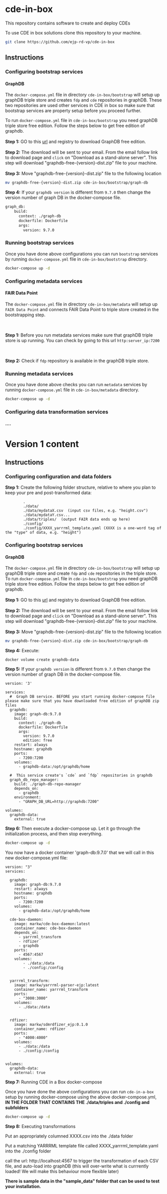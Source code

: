 # cde-in-box
This repository contains software to create and deploy CDEs

To use CDE in box solutions clone this repository to your machine.

```sh
git clone https://github.com/ejp-rd-vp/cde-in-box
```

## Instructions

### Configuring bootstrap services
#### GraphDB
The `docker-compose.yml` file in directory `cde-in-box/bootstrap` will setup up graphDB triple store and creates `fdp` and `cde` repositories in graphDB. These two repositories are used other services in CDE in box so make sure that bootstrap services are property setup before you proceed further.
   
To run `docker-compose.yml` file in `cde-in-box/bootstrap` you need graphDB triple store free edition. Follow the steps below to get free edition of graphdb.
<br></br>
**Step 1:** GO to this [url](https://www.ontotext.com/products/graphdb/graphdb-free/) and registry to download GraphDB free edition.
<br></br>
**Step 2:** The download will be sent to your email. From the email follow link to download page and `click` on "Download as a stand-alone server". This step will download "graphdb-free-{version}-dist.zip" file to your machine.
<br></br>
**Step 3:** Move "graphdb-free-{version}-dist.zip" file to the following location

```sh
mv graphdb-free-{version}-dist.zip cde-in-box/bootstrap/graph-db
```

**Step 4:** If your `graphdb version` is different from `9.7.0` then change the version number of graph DB in the docker-compose file.

```sh
graph_db:
    build:
      context: ./graph-db
      dockerfile: Dockerfile        
      args:
        version: 9.7.0
```
### Running bootstrap services
Once you have done above configurations you can run `bootstrap` services by running `docker-compose.yml` file in `cde-in-box/bootstrap` directory.

```sh
docker-compose up -d
```




### Configuring metadata services
#### FAIR Data Point
The `docker-compose.yml` file in directory `cde-in-box/metadata` will setup up `FAIR Data Point` and connects FAIR Data Point to triple store created in the bootstrapping step.

<br></br>
**Step 1:** Before you run metadata services make sure that graphDB triple store is up running. You can check by going to this url `http:server_ip:7200`


<br></br>
**Step 2:** Check if `fdp` repository is available in the graphDB triple store.


### Running metadata services
Once you have done above checks you can run `metadata` services by running `docker-compose.yml` file in `cde-in-box/metadata` directory.

```sh
docker-compose up -d
```


### Configuring data transformation services
#### ....



# Version 1 content

## Instructions
### Configuring configuration and data folders 

**Step 1:** Create the following folder structure, relative to where you plan to keep your pre and post-transformed data:

```
        .
        ./data/   
        ./data/mydataX.csv  (input csv files, e.g. "height.csv")
        ./data/mydataY.csv...
        ./data/triples/  (output FAIR data ends up here)
        ./config/
        ./config/XXXX_yarrrml_template.yaml (XXXX is a one-word tag of the "type" of data, e.g. "height")
```

### Configuring bootstrap services
#### GraphDB
The `docker-compose.yml` file in directory `cde-in-box/bootstrap` will setup up graphDB triple store and create `fdp` and `cde` repositories in the triple store. 
To run `docker-compose.yml` file in `cde-in-box/bootstrap` you need graphDB triple store free edition. Follow the steps below to get free edition of graphdb.
<br></br>
**Step 1:** GO to this [url](https://www.ontotext.com/products/graphdb/graphdb-free/) and registry to download GraphDB free edition.
<br></br>
**Step 2:** The download will be sent to your email. From the email follow link to download page and `click` on "Download as a stand-alone server". This step will download "graphdb-free-{version}-dist.zip" file to your machine.
<br></br>
**Step 3:** Move "graphdb-free-{version}-dist.zip" file to the following location

```sh
mv graphdb-free-{version}-dist.zip cde-in-box/bootstrap/graph-db
```
**Step 4:** Execute:

```
docker volume create graphdb-data
```

**Step 5:** If your `graphdb version` is different from `9.7.0` then change the version number of graph DB in the docker-compose file.

```
version: '3'

services:
  #  Graph DB service. BEFORE you start running docker-compose file please make sure that you have downloaded free edition of graphDB zip files	
  graphdb:
    image: graph-db:9.7.0
    build:
      context: ./graph-db
      dockerfile: Dockerfile        
      args:
        version: 9.7.0
        edition: free
    restart: always
    hostname: graphdb
    ports:
      - 7200:7200
    volumes:
      - graphdb-data:/opt/graphdb/home
    
  #  This service create's `cde` and `fdp` repositories in graphdb	
  graph_db_repo_manager:
    build: ./graph-db-repo-manager
    depends_on:
      - graphdb
    environment:
      - "GRAPH_DB_URL=http://graphdb:7200"

volumes:
  graphdb-data:
    external: true

```


**Step 6:** Then execute a docker-compose up.   Let it go through the initialization process, and then stop everything.

```sh
docker-compose up -d
```

You now have a docker container 'graph-db:9.7.0' that we will call in this new docker-compose.yml file:

```
version: "3"
services:
  
  graphdb:
    image: graph-db:9.7.0
    restart: always
    hostname: graphdb
    ports:
      - 7200:7200
    volumes:
      - graphdb-data:/opt/graphdb/home

  cde-box-daemon: 
    image: markw/cde-box-daemon:latest
    container_name: cde-box-daemon
    depends_on:
      - yarrrml_transform
      - rdfizer
      - graphdb
    ports:
      - 4567:4567
    volumes:
        - ./data:/data
        - ./config:/config
        
        
  yarrrml_transform: 
    image: markw/yarrrml-parser-ejp:latest
    container_name: yarrrml_transform
    ports:
      - "3000:3000"
    volumes:
      - ./data:/data
  
  
  rdfizer: 
    image: markw/sdmrdfizer_ejp:0.1.0
    container_name: rdfizer
    ports:
      - "4000:4000"
    volumes:
      - ./data:/data
      - ./config:/config

    
volumes:
  graphdb-data:
    external: true

```

**Step 7:**  Running CDE in a Box docker-compose

Once you have done the above configurations you can run `cde-in-a-box` setup by running docker-compose using the above docker-compose.yml,
**IN THE FOLDER THAT CONTAINS THE ./data/triples and ./config and subfolders**

```sh
docker-compose up -d
```

**Step 8:**  Executing transformations

Put an appropriately columned XXXX.csv into the ./data folder

Put a matching YARRRML template file called XXXX_yarrrml_template.yaml into the ./config folder

call the url:  http://localhost:4567 to trigger the transformation of each CSV file, and auto-load into graphDB (this will over-write what is currrently loaded!  We will make this behaviour more flexible later)

**There is sample data in the "sample_data" folder that can be used to test your installation.**
